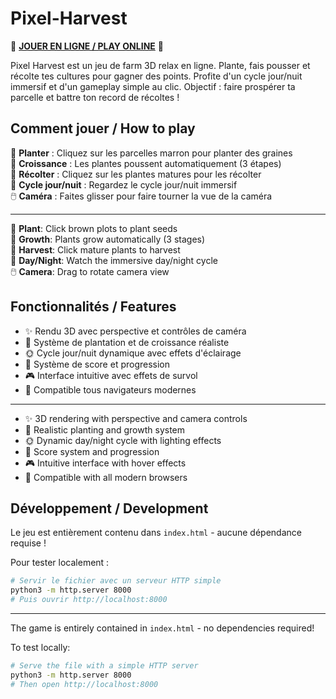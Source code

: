 # Pixel-Harvest

🌾 **[JOUER EN LIGNE / PLAY ONLINE](https://speedcrafttv.github.io/Pixel-Harvest/)** 🌾

Pixel Harvest est un jeu de farm 3D relax en ligne. Plante, fais pousser et récolte tes cultures pour gagner des points. Profite d'un cycle jour/nuit immersif et d'un gameplay simple au clic. Objectif : faire prospérer ta parcelle et battre ton record de récoltes !

## Comment jouer / How to play

🌱 **Planter** : Cliquez sur les parcelles marron pour planter des graines  
🌿 **Croissance** : Les plantes poussent automatiquement (3 étapes)  
🌾 **Récolter** : Cliquez sur les plantes matures pour les récolter  
🌙 **Cycle jour/nuit** : Regardez le cycle jour/nuit immersif  
🖱️ **Caméra** : Faites glisser pour faire tourner la vue de la caméra  

---

🌱 **Plant**: Click brown plots to plant seeds  
🌿 **Growth**: Plants grow automatically (3 stages)  
🌾 **Harvest**: Click mature plants to harvest  
🌙 **Day/Night**: Watch the immersive day/night cycle  
🖱️ **Camera**: Drag to rotate camera view  

## Fonctionnalités / Features

- ✨ Rendu 3D avec perspective et contrôles de caméra
- 🌱 Système de plantation et de croissance réaliste
- 🌞 Cycle jour/nuit dynamique avec effets d'éclairage
- 🎯 Système de score et progression
- 🎮 Interface intuitive avec effets de survol
- 📱 Compatible tous navigateurs modernes

---

- ✨ 3D rendering with perspective and camera controls
- 🌱 Realistic planting and growth system  
- 🌞 Dynamic day/night cycle with lighting effects
- 🎯 Score system and progression
- 🎮 Intuitive interface with hover effects
- 📱 Compatible with all modern browsers

## Développement / Development

Le jeu est entièrement contenu dans `index.html` - aucune dépendance requise !

Pour tester localement :
```bash
# Servir le fichier avec un serveur HTTP simple
python3 -m http.server 8000
# Puis ouvrir http://localhost:8000
```

---

The game is entirely contained in `index.html` - no dependencies required!

To test locally:
```bash
# Serve the file with a simple HTTP server
python3 -m http.server 8000
# Then open http://localhost:8000
```